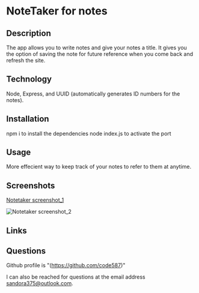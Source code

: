 # NoteTaker for notes

  ## Description
  The app allows you to write notes and give your notes a title.  It gives you the option of saving the note for future reference when you come back and refresh the site.

  ## Technology
  Node, Express, and UUID (automatically generates ID numbers for the notes).

  ## Installation
  npm i to install the dependencies
  node index.js to activate the port
  
  ## Usage
  More effecient way to keep track of your notes to refer to them at anytime.

  ## Screenshots
  
 [Notetaker screenshot_1](https://user-images.githubusercontent.com/93016627/148620379-5f36f588-3088-41c2-80ca-db4bc84333e6.png)


![Notetaker screenshot_2](https://user-images.githubusercontent.com/93016627/148620392-de5c3752-3558-40fe-938c-dc57082c71f3.png)


  ## Links

  ## Questions
  Github profile is "(https://github.com/code587)" 

  I can also be reached for questions at the email address  sandora375@outlook.com.
